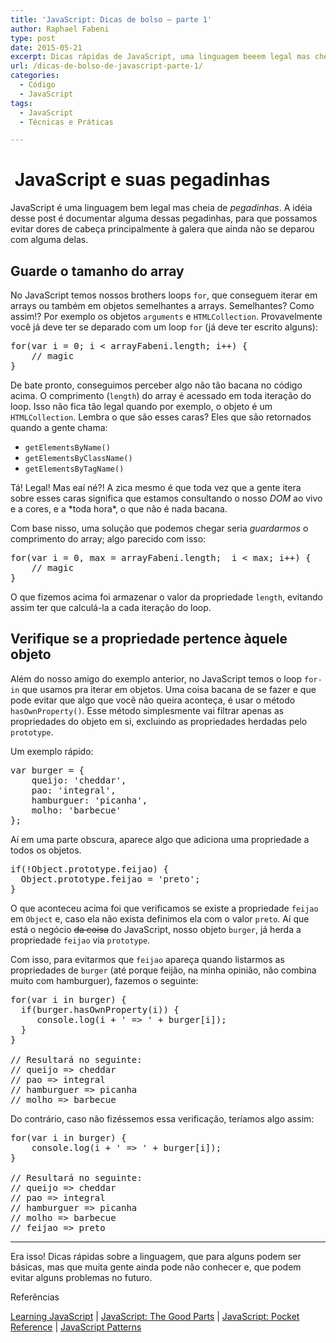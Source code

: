 ```yaml
---
title: 'JavaScript: Dicas de bolso – parte 1'
author: Raphael Fabeni
type: post
date: 2015-05-21
excerpt: Dicas rápidas de JavaScript, uma linguagem beeem legal mas cheia de pegadinhas do malandro.
url: /dicas-de-bolso-de-javascript-parte-1/
categories:
  - Código
  - JavaScript
tags:
  - JavaScript
  - Técnicas e Práticas

---
```

#  JavaScript e suas pegadinhas

JavaScript é uma linguagem bem legal mas cheia de _pegadinhas_. A idéia desse post é documentar alguma dessas pegadinhas, para que possamos evitar dores de cabeça principalmente à galera que ainda não se deparou com alguma delas.

## Guarde o tamanho do array

No JavaScript temos nossos brothers loops `for`, que conseguem iterar em arrays ou também em objetos semelhantes a arrays. Semelhantes? Como assim!? Por exemplo os objetos `arguments` e `HTMLCollection`. Provavelmente você já deve ter se deparado com um loop `for` (já deve ter escrito alguns):

<pre class="lang-js">for(var i = 0; i &lt; arrayFabeni.length; i++) {
    // magic
}
</pre>

De bate pronto, conseguimos perceber algo não tão bacana no código acima. O comprimento (`length`) do array é acessado em toda iteração do loop. Isso não fica tão legal quando por exemplo, o objeto é um `HTMLCollection`. Lembra o que são esses caras? Eles que são retornados quando a gente chama:

  * `getElementsByName()`
  * `getElementsByClassName()`
  * `getElementsByTagName()`

Tá! Legal! Mas eaí né?! A zica mesmo é que toda vez que a gente itera sobre esses caras significa que estamos consultando o nosso _DOM_ ao vivo e a cores, e a \*toda hora\*, o que não é nada bacana.

Com base nisso, uma solução que podemos chegar seria _guardarmos_ o comprimento do array; algo parecido com isso:

<pre class="lang-js">for(var i = 0, max = arrayFabeni.length;  i &lt; max; i++) {
    // magic
}
</pre>

O que fizemos acima foi armazenar o valor da propriedade `length`, evitando assim ter que calculá-la a cada iteração do loop.

## Verifique se a propriedade pertence àquele objeto

Além do nosso amigo do exemplo anterior, no JavaScript temos o loop `for-in` que usamos pra iterar em objetos. Uma coisa bacana de se fazer e que pode evitar que algo que você não queira aconteça, é usar o método `hasOwnProperty()`. Esse método simplesmente vai filtrar apenas as propriedades do objeto em si, excluindo as propriedades herdadas pelo `prototype`.

Um exemplo rápido:

<pre class="lang-js">var burger = {
    queijo: 'cheddar',
    pao: 'integral',
    hamburguer: 'picanha',
    molho: 'barbecue'
};
</pre>

Aí em uma parte obscura, aparece algo que adiciona uma propriedade a todos os objetos.

<pre class="lang-js">if(!Object.prototype.feijao) {
  Object.prototype.feijao = 'preto';
}
</pre>

O que aconteceu acima foi que verificamos se existe a propriedade `feijao` em `Object` e, caso ela não exista definimos ela com o valor `preto`. Aí que está o negócio <del>da coisa</del> do JavaScript, nosso objeto `burger`, já herda a propriedade `feijao` via `prototype`.

Com isso, para evitarmos que `feijao` apareça quando listarmos as propriedades de `burger` (até porque feijão, na minha opinião, não combina muito com hamburguer), fazemos o seguinte:

<pre class="lang-js">for(var i in burger) {
  if(burger.hasOwnProperty(i)) {
     console.log(i + ' =&gt; ' + burger[i]);
  }
}

// Resultará no seguinte:
// queijo =&gt; cheddar
// pao =&gt; integral
// hamburguer =&gt; picanha
// molho =&gt; barbecue
</pre>

Do contrário, caso não fizéssemos essa verificação, teríamos algo assim:

<pre class="lang-js">for(var i in burger) {
    console.log(i + ' =&gt; ' + burger[i]);
}

// Resultará no seguinte:
// queijo =&gt; cheddar
// pao =&gt; integral
// hamburguer =&gt; picanha
// molho =&gt; barbecue
// feijao =&gt; preto
</pre>

* * *

Era isso! Dicas rápidas sobre a linguagem, que para alguns podem ser básicas, mas que muita gente ainda pode não conhecer e, que podem evitar alguns problemas no futuro.

Referências
  
<a href="http://www.amazon.com/Learning-JavaScript-Edition-Shelley-Powers/dp/0596521871" target="_blank">Learning JavaScript</a> | <a href="http://www.amazon.com/JavaScript-Good-Parts-Douglas-Crockford/dp/0596517742" target="_blank">JavaScript: The Good Parts</a> | <a href="http://shop.oreilly.com/product/0636920011460.do" target="_blank">JavaScript: Pocket Reference</a> | <a href="http://shop.oreilly.com/product/9780596806767.do" target="_blank">JavaScript Patterns</a>
